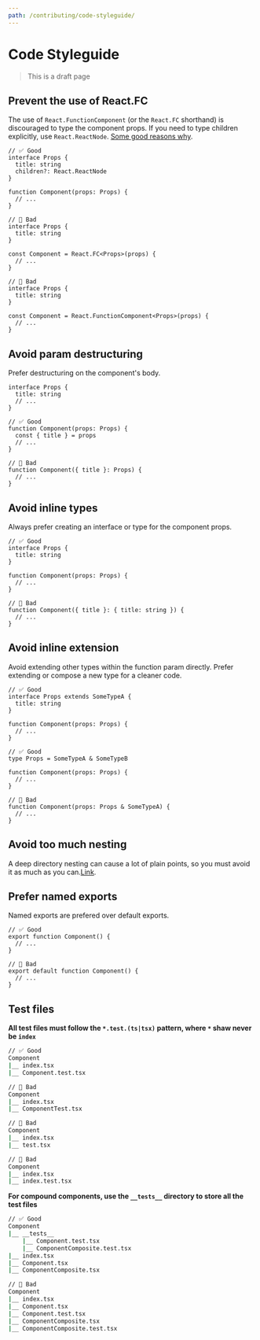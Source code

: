 ```yaml
---
path: /contributing/code-styleguide/
---
```


# Code Styleguide

> This is a draft page

## Prevent the use of React.FC

The use of `React.FunctionComponent` (or the `React.FC` shorthand) is discouraged to type the component props. If you need to type children explicitly, use `React.ReactNode`. [Some good reasons why](https://github.com/facebook/create-react-app/pull/8177).

```tsx isStatic
// ✅ Good
interface Props {
  title: string
  children?: React.ReactNode
}

function Component(props: Props) {
  // ...
}

// 🚨 Bad
interface Props {
  title: string
}

const Component = React.FC<Props>(props) {
  // ...
}

// 🚨 Bad
interface Props {
  title: string
}

const Component = React.FunctionComponent<Props>(props) {
  // ...
}
```

## Avoid param destructuring

Prefer destructuring on the component's body.

```tsx isStatic
interface Props {
  title: string
  // ...
}

// ✅ Good
function Component(props: Props) {
  const { title } = props
  // ...
}

// 🚨 Bad
function Component({ title }: Props) {
  // ...
}
```

## Avoid inline types

Always prefer creating an interface or type for the component props.

```tsx isStatic
// ✅ Good
interface Props {
  title: string
}

function Component(props: Props) {
  // ...
}

// 🚨 Bad
function Component({ title }: { title: string }) {
  // ...
}
```

## Avoid inline extension

Avoid extending other types within the function param directly. Prefer extending or compose a new type for a cleaner code.

```tsx isStatic
// ✅ Good
interface Props extends SomeTypeA {
  title: string
}

function Component(props: Props) {
  // ...
}

// ✅ Good
type Props = SomeTypeA & SomeTypeB

function Component(props: Props) {
  // ...
}

// 🚨 Bad
function Component(props: Props & SomeTypeA) {
  // ...
}
```

## Avoid too much nesting

A deep directory nesting can cause a lot of plain points, so you must avoid it as much as you can.[Link](https://reactjs.org/docs/faq-structure.html#avoid-too-much-nesting).

## Prefer named exports

Named exports are prefered over default exports.

```tsx isStatic
// ✅ Good
export function Component() {
  // ...
}

// 🚨 Bad
export default function Component() {
  // ...
}
```

## Test files

**All test files must follow the `*.test.(ts|tsx)` pattern, where `*` shaw never be `index`**

```sh isStatic
// ✅ Good
Component
|__ index.tsx
|__ Component.test.tsx

// 🚨 Bad
Component
|__ index.tsx
|__ ComponentTest.tsx

// 🚨 Bad
Component
|__ index.tsx
|__ test.tsx

// 🚨 Bad
Component
|__ index.tsx
|__ index.test.tsx
```

**For compound components, use the `__tests__` directory to store all the test files**

```sh isStatic
// ✅ Good
Component
|__ __tests__
    |__ Component.test.tsx
    |__ ComponentComposite.test.tsx
|__ index.tsx
|__ Component.tsx
|__ ComponentComposite.tsx

// 🚨 Bad
Component
|__ index.tsx
|__ Component.tsx
|__ Component.test.tsx
|__ ComponentComposite.tsx
|__ ComponentComposite.test.tsx
```

